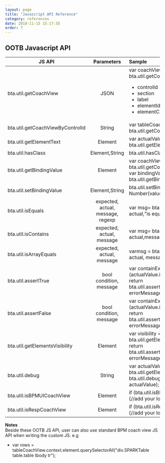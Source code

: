 ```yaml
---
layout: page
title: "Javascript API Reference"
category: references
date: 2018-11-15 15:17:55
order: 7
---
```


## OOTB Javascript API

| JS API     |      Parameters    |       Sample            |
|----------|:-------------:|:------|
| bta.util.getCoachView  |  JSON | var coachView = bta.util.getCoachView(this.jsonObject);<ul><li>controlId</li><li>section</li><li>label</li><li>elementId</li><li>elementCss</li></ul> |
| bta.util.getCoachViewByControlId |  String   | var tableCoachView = bta.util.getCoachViewByControlId(controlId); |
| bta.util.getElementText | Element |   var actualValue = bta.util.getElementText(textElement); |
| bta.util.hasClass | Element,String |   bta.util.hasClass(actualCell, "Output_Text") |
| bta.util.getBindingValue | Element |  var coachView = bta.util.getCoachView(this.jsonObject);<br>var bindingValue = bta.util.getBindingValue(coachView); |
| bta.util.setBindingValue | Element,String |      bta.util.setBindingValue(coachView, Number(value)); |
| bta.util.isEquals | expected, actual, message, regexp |    var msg=  bta.util.isEquals( expected, actual,"is equal", false); |
| bta.util.isContains | expected, actual, message |     var msg= bta.util.isEquals( expected, actual,message); |
| bta.util.isArrayEquals | expected, actual, message |     varmsg = bta.util.isArrayEquals(expected, actual, message); |
| bta.util.assertTrue | bool condition, message |  	var containExpectedValue = (actualValue.indexOf(expectedValue) != -1);<br>	return bta.util.assertTrue(containExpectedValue, errorMessage);|
| bta.util.assertFalse | bool condition, message |   var containExpectedValue = (actualValue.indexOf(expectedValue) != -1);<br>	return bta.util.assertTrue(containExpectedValue, errorMessage); |
|bta.util.getElementsVisibility | Element |  	var visibility = bta.util.getElementsVisibility(element);<br>	return bta.util.assertTrue((visibility!=="HIDDEN"), errorMessage); |
|bta.util.debug | String |  	var actualValue = bta.util.getElementText(outputControl);<br>	bta.util.debug("The output text value: " + actualValue); |
|bta.util.isBPMUICoachView | Element |  if (bta.util.isBPMUICoachView(coachView))<br> {//add your logic } |
|bta.util.isRespCoachView | Element |  if (bta.util.isRespCoachView(coachView))<br> {//add your logic } |

**Notes**    
Beside these OOTB JS API, user can also use standard BPM coach view JS API when writing the custom JS. e.g 
- var rows = tableCoachView.context.element.querySelectorAll("div.SPARKTable table.table tbody tr");     
